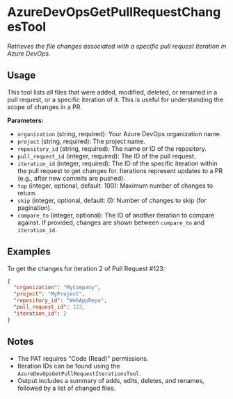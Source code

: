 ﻿# AzureDevOpsGetPullRequestChangesTool

*Retrieves the file changes associated with a specific pull request iteration in Azure DevOps.*

## Usage

This tool lists all files that were added, modified, deleted, or renamed in a pull request, or a specific iteration of it. This is useful for understanding the scope of changes in a PR.

**Parameters:**
-   `organization` (string, required): Your Azure DevOps organization name.
-   `project` (string, required): The project name.
-   `repository_id` (string, required): The name or ID of the repository.
-   `pull_request_id` (integer, required): The ID of the pull request.
-   `iteration_id` (integer, required): The ID of the specific iteration within the pull request to get changes for. Iterations represent updates to a PR (e.g., after new commits are pushed).
-   `top` (integer, optional, default: 100): Maximum number of changes to return.
-   `skip` (integer, optional, default: 0): Number of changes to skip (for pagination).
-   `compare_to` (integer, optional): The ID of another iteration to compare against. If provided, changes are shown between `compare_to` and `iteration_id`.

## Examples

To get the changes for iteration 2 of Pull Request #123:

```json
{
  "organization": "MyCompany",
  "project": "MyProject",
  "repository_id": "WebAppRepo",
  "pull_request_id": 123,
  "iteration_id": 2
}
```

## Notes

-   The PAT requires "Code (Read)" permissions.
-   Iteration IDs can be found using the `AzureDevOpsGetPullRequestIterationsTool`.
-   Output includes a summary of adds, edits, deletes, and renames, followed by a list of changed files.